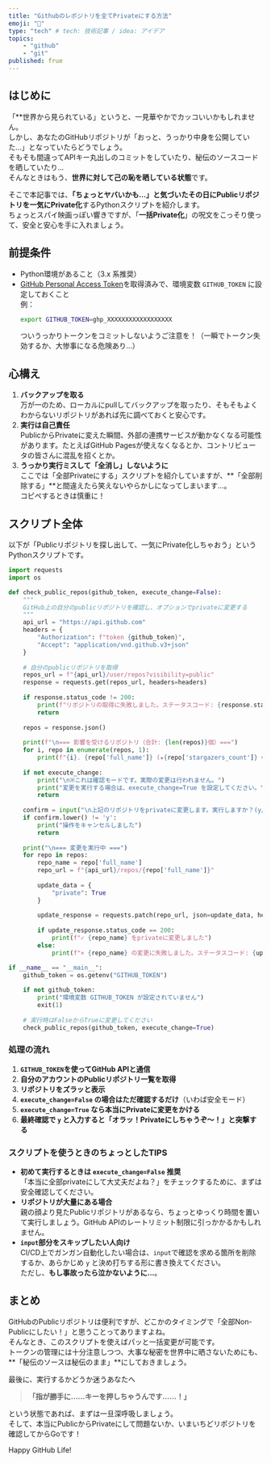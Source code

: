 ```yaml
---
title: "Githubのレポジトリを全てPrivateにする方法"
emoji: "🐥"
type: "tech" # tech: 技術記事 / idea: アイデア
topics: 
    - "github"
    - "git"
published: frue
---
```


## はじめに
「**世界から見られている」というと、一見華やかでカッコいいかもしれません。  
しかし、あなたのGitHubリポジトリが「おっと、うっかり中身を公開していた…」となっていたらどうでしょう。  
そもそも間違ってAPIキー丸出しのコミットをしていたり、秘伝のソースコードを晒していたり…  
そんなときはもう、**世界に対して己の恥を晒している状態**です。

そこで本記事では、**「ちょっとヤバいかも…」と気づいたその日にPublicリポジトリを一気にPrivate化**するPythonスクリプトを紹介します。  
ちょっとスパイ映画っぽい響きですが、「**一括Private化**」の呪文をこっそり使って、安全と安心を手に入れましょう。

## 前提条件
- Python環境があること（3.x 系推奨）
- [GitHub Personal Access Token](https://docs.github.com/ja/authentication/keeping-your-account-and-data-secure/creating-a-personal-access-token)を取得済みで、環境変数 `GITHUB_TOKEN` に設定しておくこと  
  例：  
  ```bash
  export GITHUB_TOKEN=ghp_XXXXXXXXXXXXXXXXXX
  ```
  ついうっかりトークンをコミットしないようご注意を！（一瞬でトークン失効するか、大惨事になる危険あり…）

## 心構え
1. **バックアップを取る**  
   万が一のため、ローカルにpullしてバックアップを取ったり、そもそもよくわからないリポジトリがあれば先に調べておくと安心です。  
2. **実行は自己責任**  
   PublicからPrivateに変えた瞬間、外部の連携サービスが動かなくなる可能性があります。たとえばGitHub Pagesが使えなくなるとか、コントリビュータの皆さんに混乱を招くとか。  
3. **うっかり実行ミスして「全消し」しないように**  
   ここでは「全部Privateにする」スクリプトを紹介していますが、**「全部削除する」**と間違えたら笑えないやらかしになってしまいます…。  
   コピペするときは慎重に！

## スクリプト全体
以下が「Publicリポジトリを探し出して、一気にPrivate化しちゃおう」というPythonスクリプトです。

```python
import requests
import os

def check_public_repos(github_token, execute_change=False):
    """
    GitHub上の自分のpublicリポジトリを確認し、オプションでprivateに変更する
    """
    api_url = "https://api.github.com"
    headers = {
        "Authorization": f"token {github_token}",
        "Accept": "application/vnd.github.v3+json"
    }
    
    # 自分のpublicリポジトリを取得
    repos_url = f"{api_url}/user/repos?visibility=public"
    response = requests.get(repos_url, headers=headers)
    
    if response.status_code != 200:
        print(f"リポジトリの取得に失敗しました。ステータスコード: {response.status_code}")
        return
    
    repos = response.json()
    
    print(f"\n=== 影響を受けるリポジトリ（合計: {len(repos)}個）===")
    for i, repo in enumerate(repos, 1):
        print(f"{i}. {repo['full_name']} (★{repo['stargazers_count']} 👁️{repo['watchers_count']})")
    
    if not execute_change:
        print("\n※これは確認モードです。実際の変更は行われません。")
        print("変更を実行する場合は、execute_change=True を設定してください。")
        return
    
    confirm = input("\n上記のリポジトリをprivateに変更します。実行しますか？(y/N): ")
    if confirm.lower() != 'y':
        print("操作をキャンセルしました")
        return
    
    print("\n=== 変更を実行中 ===")
    for repo in repos:
        repo_name = repo['full_name']
        repo_url = f"{api_url}/repos/{repo['full_name']}"
        
        update_data = {
            "private": True
        }
        
        update_response = requests.patch(repo_url, json=update_data, headers=headers)
        
        if update_response.status_code == 200:
            print(f"✓ {repo_name} をprivateに変更しました")
        else:
            print(f"× {repo_name} の変更に失敗しました。ステータスコード: {update_response.status_code}")

if __name__ == "__main__":
    github_token = os.getenv("GITHUB_TOKEN")
    
    if not github_token:
        print("環境変数 GITHUB_TOKEN が設定されていません")
        exit(1)
    
    # 実行時はFalseからTrueに変更してください
    check_public_repos(github_token, execute_change=True)
```

### 処理の流れ
1. **`GITHUB_TOKEN`を使ってGitHub APIと通信**  
2. **自分のアカウントのPublicリポジトリ一覧を取得**  
3. **リポジトリをズラッと表示**  
4. **`execute_change=False` の場合はただ確認するだけ**（いわば安全モード）  
5. **`execute_change=True` なら本当にPrivateに変更をかける**  
6. **最終確認で `y` と入力すると「オラッ！Privateにしちゃうぞ〜！」と突撃する**  

### スクリプトを使うときのちょっとしたTIPS
- **初めて実行するときは `execute_change=False` 推奨**  
  「本当に全部privateにして大丈夫だよね？」をチェックするために、まずは安全確認してください。
- **リポジトリが大量にある場合**  
  親の顔より見たPublicリポジトリがあるなら、ちょっとゆっくり時間を置いて実行しましょう。GitHub APIのレートリミット制限に引っかかるかもしれません。  
- **`input`部分をスキップしたい人向け**  
  CI/CD上でガンガン自動化したい場合は、`input`で確認を求める箇所を削除するか、あらかじめ `y` と決め打ちする形に書き換えてください。  
  ただし、**もし事故ったら泣かないように…**。

## まとめ
GitHubのPublicリポジトリは便利ですが、どこかのタイミングで「全部Non-Publicにしたい！」と思うことってありますよね。  
そんなとき、このスクリプトを使えばパッと一括変更が可能です。  
トークンの管理には十分注意しつつ、大事な秘密を世界中に晒さないためにも、**「秘伝のソースは秘伝のまま」**にしておきましょう。

最後に、実行するかどうか迷うあなたへ  
> **「指が勝手に……キーを押しちゃうんです……！」**  

という状態であれば、まずは一旦深呼吸しましょう。  
そして、本当にPublicからPrivateにして問題ないか、いまいちどリポジトリを確認してからGoです！

Happy GitHub Life!  